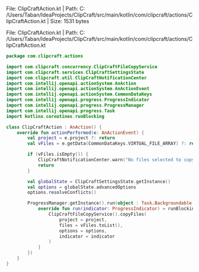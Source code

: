 File: ClipCraftAction.kt | Path: C:
/Users/Taban/IdeaProjects/ClipCraft/src/main/kotlin/com/clipcraft/actions/ClipCraftAction.kt | Size: 1531 bytes

File: ClipCraftAction.kt | Path: C:
/Users/Taban/IdeaProjects/ClipCraft/src/main/kotlin/com/clipcraft/actions/ClipCraftAction.kt

```kotlin
package com.clipcraft.actions

import com.clipcraft.concurrency.ClipCraftFileCopyService
import com.clipcraft.services.ClipCraftSettingsState
import com.clipcraft.util.ClipCraftNotificationCenter
import com.intellij.openapi.actionSystem.AnAction
import com.intellij.openapi.actionSystem.AnActionEvent
import com.intellij.openapi.actionSystem.CommonDataKeys
import com.intellij.openapi.progress.ProgressIndicator
import com.intellij.openapi.progress.ProgressManager
import com.intellij.openapi.progress.Task
import kotlinx.coroutines.runBlocking

class ClipCraftAction : AnAction() {
    override fun actionPerformed(e: AnActionEvent) {
        val project = e.project ?: return
        val vFiles = e.getData(CommonDataKeys.VIRTUAL_FILE_ARRAY) ?: return

        if (vFiles.isEmpty()) {
            ClipCraftNotificationCenter.warn("No files selected to copy.")
            return
        }

        val globalState = ClipCraftSettingsState.getInstance()
        val options = globalState.advancedOptions
        options.resolveConflicts()

        ProgressManager.getInstance().run(object : Task.Backgroundable(project, "ClipCraft Copy", true) {
            override fun run(indicator: ProgressIndicator) = runBlocking {
                ClipCraftFileCopyService().copyFiles(
                    project = project,
                    files = vFiles.toList(),
                    options = options,
                    indicator = indicator
                )
            }
        })
    }
}

```